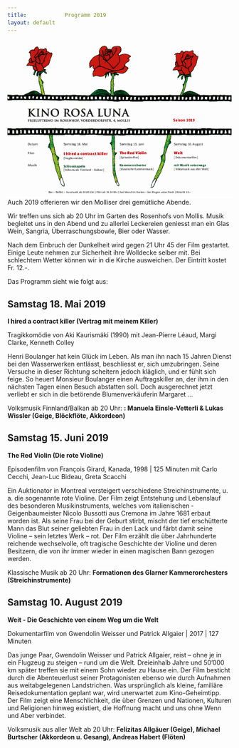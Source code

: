 ```yaml
---
title:            Programm 2019
layout: default
---
```


<img  width="512" align='right' src='archiv/Flyer_2019.png' img>

Auch 2019 offerieren wir den Molliser drei gemütliche Abende.

Wir treffen uns sich ab 20 Uhr im Garten des Rosenhofs von Mollis. Musik begleitet uns in den Abend und zu allerlei Leckereien geniesst man ein Glas Wein, Sangria, Überraschungsbowle, Bier oder Wasser.

Nach dem Einbruch der Dunkelheit wird gegen 21 Uhr 45 der Film gestartet. Einige Leute nehmen zur Sicherheit ihre Wolldecke selber mit. Bei schlechtem Wetter können wir in die Kirche ausweichen. Der Eintritt kostet Fr. 12.-.

Das Programm sieht wie folgt aus:

##  Samstag 18. Mai 2019

**I hired a contract killer (Vertrag mit meinem Killer)**

Tragikkomödie von Aki Kaurismäki (1990) mit Jean-Pierre Léaud, Margi Clarke, Kenneth Colley

Henri Boulanger hat kein Glück im Leben. Als man ihn nach 15 Jahren Dienst
bei den Wasserwerken entlässt, beschliesst er, sich umzubringen. Seine Versuche in dieser Richtung scheitern jedoch kläglich, und er
fühlt sich feige. So heuert Monsieur Boulanger einen Auftragskiller an, der ihm in den nächsten Tagen einen Besuch abstatten soll. Doch
ausgerechnet jetzt verliebt er sich in die betörende Blumenverkäuferin Margaret ...


Volksmusik Finnland/Balkan ab 20 Uhr:  **: Manuela Einsle-Vetterli & Lukas Wissler (Geige, Blöckflöte, Akkordeon)**

## Samstag 15. Juni 2019

**The Red Violin (Die rote Violine)**

Episodenfilm von François Girard,  Kanada, 1998 | 125 Minuten  mit Carlo Cecchi, Jean-Luc Bideau, Greta Scacchi

Ein Auktionator in Montreal versteigert verschiedene Streichinstrumente, u. a.
die sogenannte rote Violine. Der Film zeigt Entstehung und Lebenslauf des besonderen Musikinstruments, welches vom italienischen 
­Geigenbaumeister Nicolo Bussotti aus Cremona im Jahre 1681 erbaut worden ist. Als seine Frau bei der Geburt stirbt, mischt der
tief erschütterte Mann das Blut seiner geliebten Frau in den Lack und färbt damit seine Violine – sein letztes Werk – rot. Der Film erzählt
die über Jahrhunderte reichende wechselvolle, oft tragische Geschichte der Violine und deren Besitzern, die von ihr immer wieder in
einen magischen Bann gezogen werden.

Klassische Musik ab 20 Uhr: **Formationen des Glarner Kammerorchesters (Streichinstrumente)**


## Samstag 10. August 2019

**Weit - Die Geschichte von einem Weg um die Welt**

Dokumentarfilm von Gwendolin Weisser und Patrick Allgaier | 2017 | 127 Minuten

Das junge Paar, Gwendolin Weisser und Patrick Allgaier, reist – ohne je in ein Flugzeug zu steigen – rund um die Welt. Dreieinhalb Jahre und 50’000 km später treffen sie mit einem Sohn wieder zu Hause ein. Der Film besticht durch die Abenteuerlust seiner Protagonisten ebenso wie durch Aufnahmen aus weitabgelegenen Landstrichen. Was ursprünglich als kleine, familiäre Reisedokumentation geplant war, wird unerwartet zum Kino-Geheimtipp. Der Film zeigt eine Menschlichkeit, die über Grenzen und Nationen, Kulturen und Religionen hinweg existiert, die Hoffnung macht und uns ohne Wenn und Aber verbindet.

Volksmusik aus aller Welt ab 20 Uhr: **Felizitas Allgäuer (Geige), Michael Burtscher (Akkordeon u. Gesang), Andreas Habert (Flöten)**
